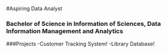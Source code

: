 #Aspiring Data Analyst

### Bachelor of Science in Information of Sciences, Data Information Management and Analytics

###Projects
-Customer Tracking System!
-Library Database!
